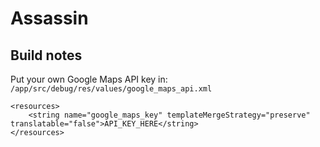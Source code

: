 # Assassin

## Build notes

Put your own Google Maps API key in: `/app/src/debug/res/values/google_maps_api.xml`

```
<resources>
    <string name="google_maps_key" templateMergeStrategy="preserve" translatable="false">API_KEY_HERE</string>
</resources>
```
